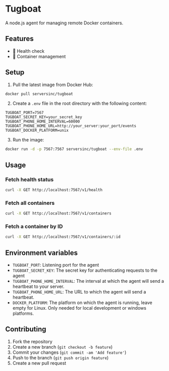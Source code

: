 # Tugboat

A node.js agent for managing remote Docker containers.

## Features

- 💚 Health check
- 🚢 Container management

## Setup

1. Pull the latest image from Docker Hub:

```bash
docker pull serversinc/tugboat
```

2. Create a `.env` file in the root directory with the following content:

```env
TUGBOAT_PORT=7567
TUGBOAT_SECRET_KEY=your_secret_key
TUGBOAT_PHONE_HOME_INTERVAL=60000
TUGBOAT_PHONE_HOME_URL=http://your_server:your_port/events
TUGBOAT_DOCKER_PLATFORM=unix
```

3. Run the image:

```bash
docker run -d -p 7567:7567 serversinc/tugboat --env-file .env
```

## Usage

### Fetch health status

```bash
curl -X GET http://localhost:7567/v1/health
```

### Fetch all containers

```bash
curl -X GET http://localhost:7567/v1/containers
```

### Fetch a container by ID

```bash
curl -X GET http://localhost:7567/v1/containers/:id
```

## Environment variables

- `TUGBOAT_PORT`: Listening port for the agent
- `TUGBOAT_SECRET_KEY`: The secret key for authenticating requests to the agent
- `TUGBOAT_PHONE_HOME_INTERVAL`: The interval at which the agent will send a heartbeat to your server.
- `TUGBOAT_PHONE_HOME_URL`: The URL to which the agent will send a heartbeat.
- `DOCKER_PLATFORM`: The platform on which the agent is running, leave empty for Linux. Only needed for local development or windows platforms.

## Contributing

1. Fork the repository
2. Create a new branch (`git checkout -b feature`)
3. Commit your changes (`git commit -am 'Add feature'`)
4. Push to the branch (`git push origin feature`)
5. Create a new pull request
